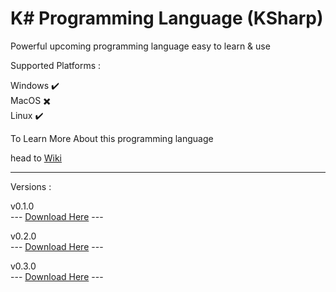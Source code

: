 # K# Programming Language (KSharp)

Powerful upcoming programming language easy to learn & use

Supported Platforms :

Windows ✔️
<br />
MacOS  ✖️
<br />
Linux ✔️

To Learn More About this programming language

head to [Wiki](https://github.com/syllicasoftware/KSharp-Language/wiki)

----------------------------------------------------------------------------

Versions :

v0.1.0 
<br />
--- [Download Here](https://github.com/syllicasoftware/KSharp-Language/releases/download/v0.1.0/KSharp-0.1.0.tar.gz) ---
<br />

v0.2.0
<br />
--- [Download Here](https://github.com/syllicasoftware/KSharp-Language/releases/download/v0.2.0/KSharp-0.2.0.tar.gz) ---
<br />

v0.3.0
<br />
--- [Download Here](https://github.com/syllicasoftware/KSharp-Language/releases/download/v0.3.0/KSharp-0.3.0.tar.gz) ---


